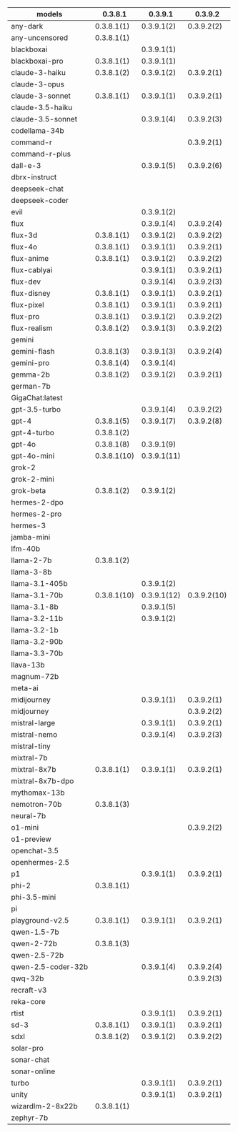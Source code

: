 |models|0.3.8.1|0.3.9.1|0.3.9.2|
|---|---|---|---|
|any-dark            |0.3.8.1(1)   |0.3.9.1(2)   |0.3.9.2(2)   |
|any-uncensored      |0.3.8.1(1)   |             |             |
|blackboxai          |             |0.3.9.1(1)   |             |
|blackboxai-pro      |0.3.8.1(1)   |0.3.9.1(1)   |             |
|claude-3-haiku      |0.3.8.1(2)   |0.3.9.1(2)   |0.3.9.2(1)   |
|claude-3-opus       |             |             |             |
|claude-3-sonnet     |0.3.8.1(1)   |0.3.9.1(1)   |0.3.9.2(1)   |
|claude-3.5-haiku    |             |             |             |
|claude-3.5-sonnet   |             |0.3.9.1(4)   |0.3.9.2(3)   |
|codellama-34b       |             |             |             |
|command-r           |             |             |0.3.9.2(1)   |
|command-r-plus      |             |             |             |
|dall-e-3            |             |0.3.9.1(5)   |0.3.9.2(6)   |
|dbrx-instruct       |             |             |             |
|deepseek-chat       |             |             |             |
|deepseek-coder      |             |             |             |
|evil                |             |0.3.9.1(2)   |             |
|flux                |             |0.3.9.1(4)   |0.3.9.2(4)   |
|flux-3d             |0.3.8.1(1)   |0.3.9.1(2)   |0.3.9.2(2)   |
|flux-4o             |0.3.8.1(1)   |0.3.9.1(1)   |0.3.9.2(1)   |
|flux-anime          |0.3.8.1(1)   |0.3.9.1(2)   |0.3.9.2(2)   |
|flux-cablyai        |             |0.3.9.1(1)   |0.3.9.2(1)   |
|flux-dev            |             |0.3.9.1(4)   |0.3.9.2(3)   |
|flux-disney         |0.3.8.1(1)   |0.3.9.1(1)   |0.3.9.2(1)   |
|flux-pixel          |0.3.8.1(1)   |0.3.9.1(1)   |0.3.9.2(1)   |
|flux-pro            |0.3.8.1(1)   |0.3.9.1(2)   |0.3.9.2(2)   |
|flux-realism        |0.3.8.1(2)   |0.3.9.1(3)   |0.3.9.2(2)   |
|gemini              |             |             |             |
|gemini-flash        |0.3.8.1(3)   |0.3.9.1(3)   |0.3.9.2(4)   |
|gemini-pro          |0.3.8.1(4)   |0.3.9.1(4)   |             |
|gemma-2b            |0.3.8.1(2)   |0.3.9.1(2)   |0.3.9.2(1)   |
|german-7b           |             |             |             |
|GigaChat:latest     |             |             |             |
|gpt-3.5-turbo       |             |0.3.9.1(4)   |0.3.9.2(2)   |
|gpt-4               |0.3.8.1(5)   |0.3.9.1(7)   |0.3.9.2(8)   |
|gpt-4-turbo         |0.3.8.1(2)   |             |             |
|gpt-4o              |0.3.8.1(8)   |0.3.9.1(9)   |             |
|gpt-4o-mini         |0.3.8.1(10)  |0.3.9.1(11)  |             |
|grok-2              |             |             |             |
|grok-2-mini         |             |             |             |
|grok-beta           |0.3.8.1(2)   |0.3.9.1(2)   |             |
|hermes-2-dpo        |             |             |             |
|hermes-2-pro        |             |             |             |
|hermes-3            |             |             |             |
|jamba-mini          |             |             |             |
|lfm-40b             |             |             |             |
|llama-2-7b          |0.3.8.1(2)   |             |             |
|llama-3-8b          |             |             |             |
|llama-3.1-405b      |             |0.3.9.1(2)   |             |
|llama-3.1-70b       |0.3.8.1(10)  |0.3.9.1(12)  |0.3.9.2(10)  |
|llama-3.1-8b        |             |0.3.9.1(5)   |             |
|llama-3.2-11b       |             |0.3.9.1(2)   |             |
|llama-3.2-1b        |             |             |             |
|llama-3.2-90b       |             |             |             |
|llama-3.3-70b       |             |             |             |
|llava-13b           |             |             |             |
|magnum-72b          |             |             |             |
|meta-ai             |             |             |             |
|midijourney         |             |0.3.9.1(1)   |0.3.9.2(1)   |
|midjourney          |             |             |0.3.9.2(2)   |
|mistral-large       |             |0.3.9.1(1)   |0.3.9.2(1)   |
|mistral-nemo        |             |0.3.9.1(4)   |0.3.9.2(3)   |
|mistral-tiny        |             |             |             |
|mixtral-7b          |             |             |             |
|mixtral-8x7b        |0.3.8.1(1)   |0.3.9.1(1)   |0.3.9.2(1)   |
|mixtral-8x7b-dpo    |             |             |             |
|mythomax-13b        |             |             |             |
|nemotron-70b        |0.3.8.1(3)   |             |             |
|neural-7b           |             |             |             |
|o1-mini             |             |             |0.3.9.2(2)   |
|o1-preview          |             |             |             |
|openchat-3.5        |             |             |             |
|openhermes-2.5      |             |             |             |
|p1                  |             |0.3.9.1(1)   |0.3.9.2(1)   |
|phi-2               |0.3.8.1(1)   |             |             |
|phi-3.5-mini        |             |             |             |
|pi                  |             |             |             |
|playground-v2.5     |0.3.8.1(1)   |0.3.9.1(1)   |0.3.9.2(1)   |
|qwen-1.5-7b         |             |             |             |
|qwen-2-72b          |0.3.8.1(3)   |             |             |
|qwen-2.5-72b        |             |             |             |
|qwen-2.5-coder-32b  |             |0.3.9.1(4)   |0.3.9.2(4)   |
|qwq-32b             |             |             |0.3.9.2(3)   |
|recraft-v3          |             |             |             |
|reka-core           |             |             |             |
|rtist               |             |0.3.9.1(1)   |0.3.9.2(1)   |
|sd-3                |0.3.8.1(1)   |0.3.9.1(1)   |0.3.9.2(1)   |
|sdxl                |0.3.8.1(2)   |0.3.9.1(2)   |0.3.9.2(2)   |
|solar-pro           |             |             |             |
|sonar-chat          |             |             |             |
|sonar-online        |             |             |             |
|turbo               |             |0.3.9.1(1)   |0.3.9.2(1)   |
|unity               |             |0.3.9.1(1)   |0.3.9.2(1)   |
|wizardlm-2-8x22b    |0.3.8.1(1)   |             |             |
|zephyr-7b           |             |             |             |
